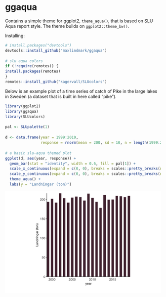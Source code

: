 <!-- README.md is generated from README.Rmd. Please edit that file -->

# ggaqua

Contains a simple theme for ggplot2, `theme_aqua()`, that is based on
SLU Aqua report style. The theme builds on `ggplot2::theme_bw()`.

Installing:

``` r
# install.packages("devtools")
devtools::install_github("maxlindmark/ggaqua")

# slu aqua colors
if (!require(remotes)) {
install.packages(remotes)
}
remotes::install_github("kagervall/SLUcolors")
```

Below is an example plot of a time series of catch of Pike in the large
lakes in Sweden (a dataset that is built in here called “pike”).

``` r
library(ggplot2)
library(ggaqua)
library(SLUcolors)

pal <- SLUpalette(1)

d <- data.frame(year = 1999:2019, 
                response = rnorm(mean = 200, sd = 10, n = length(1999:2019)))

# a basic slu-aqua themed plot
ggplot(d, aes(year, response)) + 
  geom_bar(stat = "identity", width = 0.6, fill = pal[1]) +
  scale_x_continuous(expand = c(0, 0), breaks = scales::pretty_breaks(n = 6)) +
  scale_y_continuous(expand = c(0, 0), breaks = scales::pretty_breaks(n = 5)) +
  theme_aqua() + 
  labs(y = "Landningar (ton)")
```

<img src="README-figs/example-1.png" width="528" />

